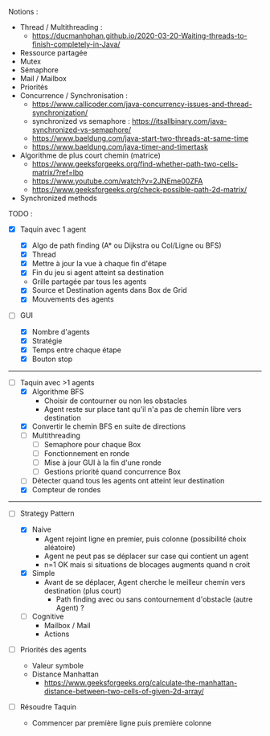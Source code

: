 Notions :

- Thread / Multithreading :
  - https://ducmanhphan.github.io/2020-03-20-Waiting-threads-to-finish-completely-in-Java/
- Ressource partagée
- Mutex
- Sémaphore
- Mail / Mailbox
- Priorités
- Concurrence / Synchronisation :
  - https://www.callicoder.com/java-concurrency-issues-and-thread-synchronization/
  - synchronized vs semaphore : https://itsallbinary.com/java-synchronized-vs-semaphore/
  - https://www.baeldung.com/java-start-two-threads-at-same-time
  - https://www.baeldung.com/java-timer-and-timertask
- Algorithme de plus court chemin (matrice)
  - https://www.geeksforgeeks.org/find-whether-path-two-cells-matrix/?ref=lbp
  - https://www.youtube.com/watch?v=2JNEme00ZFA
  - https://www.geeksforgeeks.org/check-possible-path-2d-matrix/
- Synchronized methods

TODO :

- [x] Taquin avec 1 agent

  - [x] Algo de path finding (A\* ou Dijkstra ou Col/Ligne ou BFS)
  - [x] Thread
  - [x] Mettre à jour la vue à chaque fin d'étape
  - [x] Fin du jeu si agent atteint sa destination
  - Grille partagée par tous les agents
  - [x] Source et Destination agents dans Box de Grid
  - [x] Mouvements des agents

- [ ] GUI
  - [x] Nombre d'agents
  - [x] Stratégie
  - [x] Temps entre chaque étape
  - [x] Bouton stop

---

- [ ] Taquin avec >1 agents
  - [x] Algorithme BFS
    - Choisir de contourner ou non les obstacles
    - Agent reste sur place tant qu'il n'a pas de chemin libre vers destination
  - [x] Convertir le chemin BFS en suite de directions
  - [ ] Multithreading
    - [ ] Semaphore pour chaque Box
    - [ ] Fonctionnement en ronde
    - [ ] Mise à jour GUI à la fin d'une ronde
    - [ ] Gestions priorité quand concurrence Box
  - [ ] Détecter quand tous les agents ont atteint leur destination
  - [x] Compteur de rondes

---

- [ ] Strategy Pattern

  - [x] Naive
    - Agent rejoint ligne en premier, puis colonne (possibilité choix aléatoire)
    - Agent ne peut pas se déplacer sur case qui contient un agent
    - n=1 OK mais si situations de blocages augments quand n croit
  - [x] Simple
    - Avant de se déplacer, Agent cherche le meilleur chemin vers destination (plus court)
      - Path finding avec ou sans contournement d'obstacle (autre Agent) ?
  - [ ] Cognitive
    - Mailbox / Mail
    - Actions

- [ ] Priorités des agents

  - Valeur symbole
  - Distance Manhattan
    - https://www.geeksforgeeks.org/calculate-the-manhattan-distance-between-two-cells-of-given-2d-array/

- [ ] Résoudre Taquin
  - Commencer par première ligne puis première colonne
